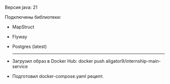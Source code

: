 Версия java: 21

Подключены библиотеки:
- MapStruct
- Flyway
- Postgres (latest)

  -----------
- Загрузил образ в Docker Hub: docker push aligator9/internship-main-service
- Подготовил docker-compose.yaml рецепт.
